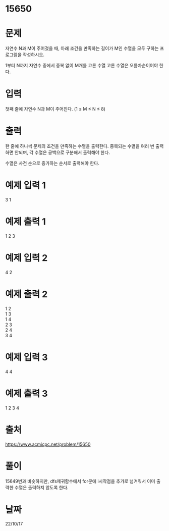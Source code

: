 # 15650

# 문제
자연수 N과 M이 주어졌을 때, 아래 조건을 만족하는 길이가 M인 수열을 모두 구하는 프로그램을 작성하시오.

1부터 N까지 자연수 중에서 중복 없이 M개를 고른 수열
고른 수열은 오름차순이어야 한다.

# 입력
첫째 줄에 자연수 N과 M이 주어진다. (1 ≤ M ≤ N ≤ 8)

# 출력
한 줄에 하나씩 문제의 조건을 만족하는 수열을 출력한다. 중복되는 수열을 여러 번 출력하면 안되며, 각 수열은 공백으로 구분해서 출력해야 한다.

수열은 사전 순으로 증가하는 순서로 출력해야 한다.

# 예제 입력 1 
3 1

# 예제 출력 1 
1
2
3

# 예제 입력 2 
4 2

# 예제 출력 2 
1 2  
1 3  
1 4  
2 3  
2 4  
3 4  

# 예제 입력 3 
4 4

# 예제 출력 3 
1 2 3 4
 
# 출처 
https://www.acmicpc.net/problem/15650

# 풀이
15649번과 비슷하지만, dfs제귀함수에서 for문에 i시작점을 추가로 넘겨줘서 이미 출력한 수열은 출력하지 않도록 한다.

# 날짜
22/10/17
